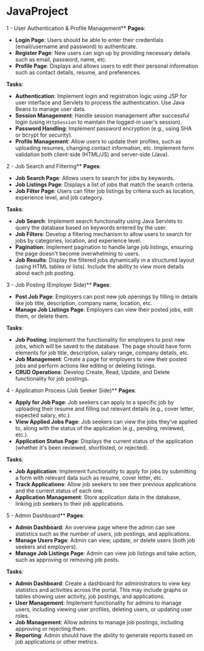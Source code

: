 # JavaProject

 1 - User Authentication & Profile Management**
**Pages**:  
- **Login Page**: Users should be able to enter their credentials (email/username and password) to authenticate.
- **Register Page**: New users can sign up by providing necessary details such as email, password, name, etc.
- **Profile Page**: Displays and allows users to edit their personal information such as contact details, resume, and preferences.
  
**Tasks**:  
- **Authentication**: Implement login and registration logic using JSP for user interface and Servlets to process the authentication. Use Java Beans to manage user data.  
- **Session Management**: Handle session management after successful login (using `HttpSession` to maintain the logged-in user's session).  
- **Password Handling**: Implement password encryption (e.g., using SHA or bcrypt for security).  
- **Profile Management**: Allow users to update their profiles, such as uploading resumes, changing contact information, etc. Implement form validation both client-side (HTML/JS) and server-side (Java).



 2 - Job Search and Filtering**
**Pages**:  
- **Job Search Page**: Allows users to search for jobs by keywords.
- **Job Listings Page**: Displays a list of jobs that match the search criteria.
- **Job Filter Page**: Users can filter job listings by criteria such as location, experience level, and job category.

**Tasks**:  
- **Job Search**: Implement search functionality using Java Servlets to query the database based on keywords entered by the user.  
- **Job Filters**: Develop a filtering mechanism to allow users to search for jobs by categories, location, and experience level.
- **Pagination**: Implement pagination to handle large job listings, ensuring the page doesn’t become overwhelming to users.  
- **Job Results**: Display the filtered jobs dynamically in a structured layout (using HTML tables or lists). Include the ability to view more details about each job posting.



3 - Job Posting (Employer Side)**
**Pages**:  
- **Post Job Page**: Employers can post new job openings by filling in details like job title, description, company name, location, etc.
- **Manage Job Listings Page**: Employers can view their posted jobs, edit them, or delete them.

**Tasks**:  
- **Job Posting**: Implement the functionality for employers to post new jobs, which will be saved to the database. The page should have form elements for job title, description, salary range, company details, etc.  
- **Job Management**: Create a page for employers to view their posted jobs and perform actions like editing or deleting listings.
- **CRUD Operations**: Develop Create, Read, Update, and Delete functionality for job postings.



4 - Application Process (Job Seeker Side)**
**Pages**:  
- **Apply for Job Page**: Job seekers can apply to a specific job by uploading their resume and filling out relevant details (e.g., cover letter, expected salary, etc.).
- **View Applied Jobs Page**: Job seekers can view the jobs they’ve applied to, along with the status of the application (e.g., pending, reviewed, etc.).
- **Application Status Page**: Displays the current status of the application (whether it's been reviewed, shortlisted, or rejected).

**Tasks**:  
- **Job Application**: Implement functionality to apply for jobs by submitting a form with relevant data such as resume, cover letter, etc.  
- **Track Applications**: Allow job seekers to see their previous applications and the current status of each one.
- **Application Management**: Store application data in the database, linking job seekers to their job applications.


 5 - Admin Dashboard**
**Pages**:  
- **Admin Dashboard**: An overview page where the admin can see statistics such as the number of users, job postings, and applications.
- **Manage Users Page**: Admin can view, update, or delete users (both job seekers and employers).
- **Manage Job Listings Page**: Admin can view job listings and take action, such as approving or removing job posts.
  
**Tasks**:  
- **Admin Dashboard**: Create a dashboard for administrators to view key statistics and activities across the portal. This may include graphs or tables showing user activity, job postings, and applications.  
- **User Management**: Implement functionality for admins to manage users, including viewing user profiles, deleting users, or updating user roles.  
- **Job Management**: Allow admins to manage job postings, including approving or rejecting them.
- **Reporting**: Admin should have the ability to generate reports based on job applications or other metrics.



